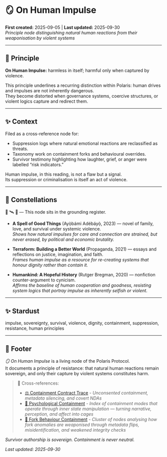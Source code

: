 # 🪞 On Human Impulse  
**First created:** 2025-09-05 | **Last updated:** 2025-09-30  
*Principle node distinguishing natural human reactions from their weaponisation by violent systems*  

---

## 🌱 Principle  

**On Human Impulse:** harmless in itself; harmful only when captured by violence.  

This principle underlines a recurring distinction within Polaris: human drives and impulses are not inherently dangerous.  
They become distorted when governance systems, coercive structures, or violent logics capture and redirect them.  

---

## ✨ Context  

Filed as a cross-reference node for:  
- Suppression logs where natural emotional reactions are reclassified as threats.  
- Taxonomy work on containment forks and behavioural overrides.  
- Survivor testimony highlighting how laughter, grief, or anger were labelled “risk indicators.”  

Human impulse, in this reading, is not a flaw but a signal.  
Its suppression or criminalisation is itself an act of violence.  

---

## 🌌 Constellations  

🧿 🛰️ 🌱 — This node sits in the grounding register.  

- **A Spell of Good Things** (Ayọ̀bámi Adébáyọ̀, 2023) — novel of family, love, and survival under systemic violence.  
  *Shows how natural impulses for care and connection are strained, but never erased, by political and economic brutality.*  

- **Terraform: Building a Better World** (Propaganda, 2021) — essays and reflections on justice, imagination, and faith.  
  *Frames human impulse as a resource for re-creating systems that honour dignity rather than contain it.*  

- **Humankind: A Hopeful History** (Rutger Bregman, 2020) — nonfiction counter-argument to cynicism.  
  *Affirms the baseline of human cooperation and goodness, resisting system logics that portray impulse as inherently selfish or violent.*

---

## ✨ Stardust  

impulse, sovereignty, survival, violence, dignity, containment, suppression, resistance, human principles  

---

## 🏮 Footer  

*🪞 On Human Impulse* is a living node of the Polaris Protocol.  
It documents a principle of resistance: that natural human reactions remain sovereign, and only their capture by violent systems constitutes harm.  

> 📡 Cross-references:
> 
> - [⚖️ Containment Contract Trace](../Big_Picture_Protocols/⚖️_containment_contract_trace.md) - *Unconsented containment, metadata silencing, and covert NDAs*  
> - [🧠 Psychological Containment](../../Metadata_Sabotage_Network/Narrative_And_Psych_Ops/🧠_psychological_containment.md) - *Index of containment modes that operate through inner state manipulation — turning narrative, perception, and affect into cages*  
> - [👹 Fork Behaviour Containment](../../Metadata_Sabotage_Network/Narrative_And_Psych_Ops/👹_fork_behaviour_containment.md) - *Cluster of nodes analysing how fork anomalies are weaponised through metadata flips, misidentification, and weakened integrity checks*  

*Survivor authorship is sovereign. Containment is never neutral.*  

_Last updated: 2025-09-30_  
